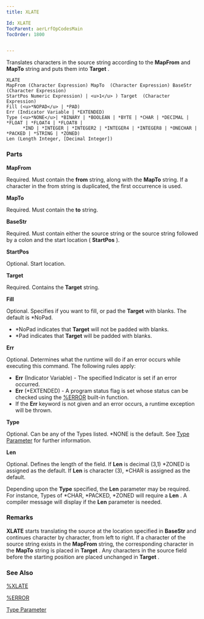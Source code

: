 ```yaml
---
title: XLATE

Id: XLATE
TocParent: aerLrfOpCodesMain
TocOrder: 1800


---
```


Translates characters in the source string according to the **MapFrom** and **MapTo** string and puts them into **Target** . 

```
XLATE
MapFrom (Character Expression) MapTo  (Character Expression) BaseStr  (Character Expression)
StartPos Numeric Expression) | <u>1</u> ) Target  (Character Expression)
Fill (<u>*NOPAD</u> | *PAD)
Err (Indicator Variable | *EXTENDED) 
Type (<u>*NONE</u>| *BINARY | *BOOLEAN | *BYTE | *CHAR | *DECIMAL | *FLOAT | *FLOAT4 | *FLOAT8 |
      *IND | *INTEGER | *INTEGER2 | *INTEGER4 | *INTEGER8 | *ONECHAR | *PACKED | *STRING | *ZONED)
Len (Length Integer, [Decimal Integer])
```

### Parts

**MapFrom** 

Required. Must contain the **from** string, along with the **MapTo** string. If a character in the from string is duplicated, the first occurrence is used.


**MapTo** 

Required. Must contain the **to** string.


**BaseStr** 

Required. Must contain either the source string or the source string followed by a colon and the start location ( **StartPos** ).


**StartPos** 

Optional. Start location.


**Target** 

Required. Contains the **Target** string.


**Fill** 

Optional. Specifies if you want to fill, or pad the **Target** with blanks. The default is *NoPad. 

- *NoPad indicates that **Target** will not be padded with blanks.
- *Pad indicates that **Target** will be padded with blanks.


**Err** 

Optional. Determines what the runtime will do if an error occurs while executing this command. The following rules apply: 

- **Err** (Indicator Variable) - The specified Indicator is set if an error occurred.
- **Err** (*EXTENDED) - A program status flag is set whose status can be checked using the [%ERROR](ERROR_Function.html) built-in function.
- If the **Err** keyword is not given and an error occurs, a runtime exception will be thrown.


**Type** 

Optional. Can be any of the Types listed. *NONE is the default. See [Type Parameter](Type_Parameter.html) for further information.


**Len** 

Optional. Defines the length of the field. If **Len** is decimal (3,1) *ZONED is assigned as the default. If **Len** is character (3), *CHAR is assigned as the default. 

Depending upon the **Type** specified, the **Len** parameter may be required. For instance, Types of *CHAR, *PACKED, *ZONED will require a **Len** . A compiler message will display if the **Len** parameter is needed.


### Remarks
**XLATE** starts translating the source at the location specified in **BaseStr** and continues character by character, from left to right. If a character of the source string exists in the **MapFrom** string, the corresponding character in the **MapTo** string is placed in **Target** . Any characters in the source field before the starting position are placed unchanged in **Target** . 

### See Also
[%XLATE](XLATE_Function.html)

[%ERROR](ERROR_Function.html)

[Type Parameter](Type_Parameter.html) 

